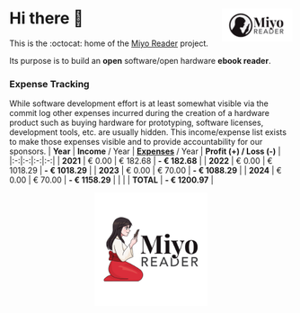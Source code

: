 <a href="https://miyo-reader.io/"><img align="right" src="https://raw.githubusercontent.com/miyo-reader/.github/main/logo/miyo-horizontal-1501x700.png" width="25%"></a>
Hi there 👋
===========
This is the :octocat: home of the [Miyo Reader](https://miyo-reader.io) project.

Its purpose is to build an **open** software/open hardware **ebook reader**.

### Expense Tracking
While software development effort is at least somewhat visible via the commit log other expenses incurred during the creation of a hardware product such as buying hardware for prototyping, software licenses, development tools, etc. are usually hidden. This income/expense list exists to make those expenses visible and to provide accountability for our sponsors.
| **Year** | **Income** / Year | [**Expenses**](https://github.com/miyo-reader/.github/tree/main/invoices) / Year | **Profit (+) / Loss (-)** |
|:-:|:-:|:-:|:-:|
| **2021** | €   0.00 | € 182.68 | **- € 182.68** |
| **2022** | €   0.00 | € 1018.29 | **- € 1018.29** |
| **2023** | €   0.00 | € 70.00 | **- € 1088.29** |
| **2024** | €   0.00 | € 70.00 | **- € 1158.29** |
| | | **TOTAL** | **- € 1200.97** |

<p align="center">
  <a href="https://miyo-reader.io/"><img src="https://github.com/miyo-reader/.github/raw/main/logo/miyo-colour-typo-1501x1501.png" width="40%"></a>
</p>
